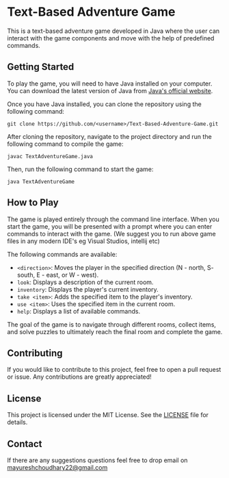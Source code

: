 # Text-Based Adventure Game

This is a text-based adventure game developed in Java where the user can interact with the game components and move with the help of predefined commands.

## Getting Started

To play the game, you will need to have Java installed on your computer. You can download the latest version of Java from [Java's official website](https://www.java.com/en/download/).

Once you have Java installed, you can clone the repository using the following command:

```
git clone https://github.com/<username>/Text-Based-Adventure-Game.git
```

After cloning the repository, navigate to the project directory and run the following command to compile the game:

```
javac TextAdventureGame.java
```

Then, run the following command to start the game:

```
java TextAdventureGame
```

## How to Play

The game is played entirely through the command line interface. When you start the game, you will be presented with a prompt where you can enter commands to interact with the game. (We suggest you to run above game files in any modern IDE's eg Visual Studios, intellij etc)

The following commands are available:

- `<direction>`: Moves the player in the specified direction (N - north, S- south, E - east, or W - west).
- `look`: Displays a description of the current room.
- `inventory`: Displays the player's current inventory.
- `take <item>`: Adds the specified item to the player's inventory.
- `use <item>`: Uses the specified item in the current room.
- `help`: Displays a list of available commands.

The goal of the game is to navigate through different rooms, collect items, and solve puzzles to ultimately reach the final room and complete the game.

## Contributing

If you would like to contribute to this project, feel free to open a pull request or issue. Any contributions are greatly appreciated!

## License

This project is licensed under the MIT License. See the [LICENSE](LICENSE) file for details.

## Contact

If there are any suggestions questions feel free to drop email on mayureshchoudhary22@gmail.com
